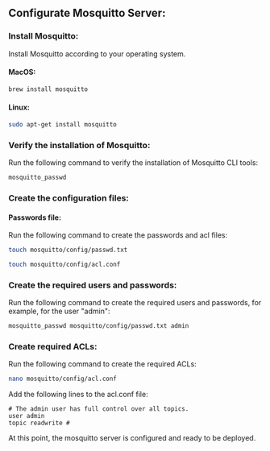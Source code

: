 ## Configurate Mosquitto Server:

### Install Mosquitto:

Install Mosquitto according to your operating system.

#### MacOS:
```bash
brew install mosquitto
```

#### Linux:
```bash
sudo apt-get install mosquitto
```

### Verify the installation of Mosquitto:

Run the following command to verify the installation of Mosquitto CLI tools:

```bash
mosquitto_passwd
```

### Create the configuration files:

#### Passwords file:

Run the following command to create the passwords and acl files:

```bash
touch mosquitto/config/passwd.txt
```

```bash
touch mosquitto/config/acl.conf
```

### Create the required users and passwords:

Run the following command to create the required users and passwords, for example, for the user "admin":

```bash
mosquitto_passwd mosquitto/config/passwd.txt admin
```

### Create required ACLs:

Run the following command to create the required ACLs:

```bash
nano mosquitto/config/acl.conf
```

Add the following lines to the acl.conf file:

```
# The admin user has full control over all topics.
user admin
topic readwrite #
```

At this point, the mosquitto server is configured and ready to be deployed.
